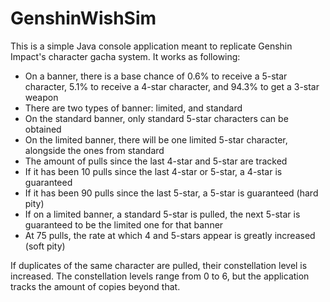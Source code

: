 # GenshinWishSim

This is a simple Java console application meant to replicate Genshin Impact's character gacha system. It works as following:
- On a banner, there is a base chance of 0.6% to receive a 5-star character, 5.1% to receive a 4-star character, and 94.3% to get a 3-star weapon
- There are two types of banner: limited, and standard
- On the standard banner, only standard 5-star characters can be obtained
- On the limited banner, there will be one limited 5-star character, alongside the ones from standard
- The amount of pulls since the last 4-star and 5-star are tracked
- If it has been 10 pulls since the last 4-star or 5-star, a 4-star is guaranteed
- If it has been 90 pulls since the last 5-star, a 5-star is guaranteed (hard pity)
- If on a limited banner, a standard 5-star is pulled, the next 5-star is guaranteed to be the limited one for that banner
- At 75 pulls, the rate at which 4 and 5-stars appear is greatly increased (soft pity)

If duplicates of the same character are pulled, their constellation level is increased. The constellation levels range from 0 to 6, but the application tracks the amount of copies beyond that.
